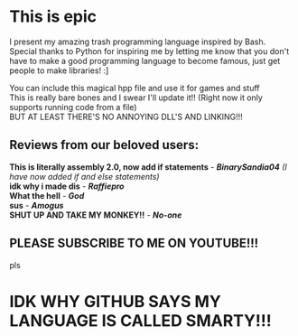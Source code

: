 # This is epic
I present my amazing trash programming language inspired by Bash.
Special thanks to Python for inspiring me by letting me know that you don't have to make a good programming language to become famous,
just get people to make libraries! :]

You can include this magical hpp file and use it for games and stuff  
This is really bare bones and I swear I'll update it!! (Right now it only supports running code from a file)  
BUT AT LEAST THERE'S NO ANNOYING DLL'S AND LINKING!!!
## Reviews from our beloved users:
**This is literally assembly 2.0, now add if statements** - ***BinarySandia04*** *(I have now added if and else statements)*  
**idk why i made dis** - ***Raffiepro***  
**What the hell** - ***God***  
**sus** - ***Amogus***  
**SHUT UP AND TAKE MY MONKEY!!** - ***No-one***
## PLEASE SUBSCRIBE TO ME ON YOUTUBE!!!
pls
# IDK WHY GITHUB SAYS MY LANGUAGE IS CALLED SMARTY!!!
